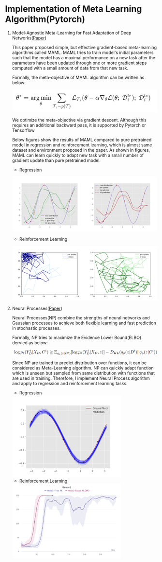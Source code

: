 # Implementation of Meta Learning Algorithm(Pytorch)

1. Model-Agnostic Meta-Learning for Fast Adaptation of Deep Networks([Paper](https://arxiv.org/abs/1703.03400))
   
   This paper proposed simple, but effective gradient-based meta-learning algorithms called MAML. MAML tries to train model's initial parameters such that the model has a maximal performance on a new task after the parameters have been updated through one or more gradient steps computed with a small amount of data from that new task.

   Formally, the meta-objective of MAML algorithm can be written as below:
   
   ![](MAML/objective_formulation.PNG)
   
   We optimize the meta-objective via gradient descent. Although this requires an additional backward pass, it is supported by Pytorch or Tensorflow

   Below figures show the results of MAML compared to pure pretrained model in regression and reinforcement learning, which is almost same dataset and environment proposed in the paper. As shown in figures, MAML can learn quickly to adapt new task with a small number of gradient update than pure pretrained model.

   - Regression

   <img src='/MAML/regression/results/MAML.png' width="50%" height="50%"><img src='/MAML/regression/results/pretrained.png' width="50%" height="50%">
   
   - Reinforcement Learning

   <img src='/MAML/reinforcement_learning/results/MAML.png' width="50%" height="50%"><img src='/MAML/reinforcement_learning/results/pretrained.png' width="50%" height="50%">


2. Neural Processes([Paper](https://arxiv.org/pdf/1807.01622.pdf))

   Neural Processes(NP) combine the strengths of neural networks and Gaussian processes  to achieve both flexible learning and fast prediction in stochastic processes.

   Formally, NP tries to maximize the Evidence Lower Bound(ELBO) dervied as below:

   ![](Neural_Process/objective_formulation.png)

   Since NP are trained to predict distribution over functions, it can be considered as Meta-Learning algorithm. NP can quickly adapt function which is unseen but sampled from same distribution with functions that are used in training. Therefore, I implement Neural Process algorithm and apply to regression and reinforcement learning tasks.
   
   - Regression

   <img src='/Neural_Process/regression/results/prediction.png' width="75%" height="75%">
   
   - Reinforcement Learning

   <img src='/Neural_Process/reinforcement_learning/results/reward.png' width="75%" height="75%">
